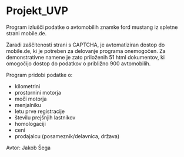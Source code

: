 # Projekt_UVP

Program izlušči podatke o avtomobilih znamke ford mustang iz spletne strani mobile.de.

Zaradi zaščitenosti strani s CAPTCHA, je avtomatiziran dostop do mobile.de, ki je potreben za delovanje programa onemogočen.
Za demonstrativne namene je zato priloženih 51 html dokumentov, ki omogočijo dostop do podatkov o približno 900 avtomobilih.

Program pridobi podatke o:
- kilometrini
- prostornini motorja
- moči motorja
- menjalniku
- letu prve registracije
- številu prejšnjih lastnikov
- homologaciji
- ceni
- prodajalcu (posameznik/delavnica, država)

Avtor: Jakob Šega
